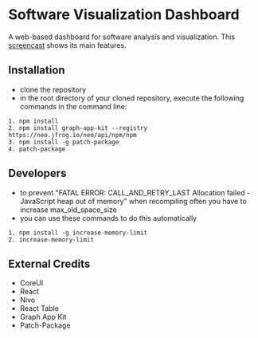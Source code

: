 # Software Visualization Dashboard #

A web-based dashboard for software analysis and visualization. This [screencast](https://www.dropbox.com/s/l5cy1h0saj6khp5/Screencast-Software-Visualization-Dashboard-18-06-04.mp4?dl=0) shows its main features.

## Installation ##

* clone the repository
* in the root directory of your cloned repository, execute the following commands in the command line:

```
1. npm install
2. npm install graph-app-kit --registry https://neo.jfrog.io/neo/api/npm/npm
3. npm install -g patch-package
4. patch-package
```

## Developers ##

* to prevent "FATAL ERROR: CALL_AND_RETRY_LAST Allocation failed - JavaScript heap out of memory" when recompiling often you have to increase max_old_space_size
* you can use these commands to do this automatically

```
1. npm install -g increase-memory-limit
2. increase-memory-limit
```

## External Credits ##

* CoreUI
* React
* Nivo
* React Table
* Graph App Kit
* Patch-Package